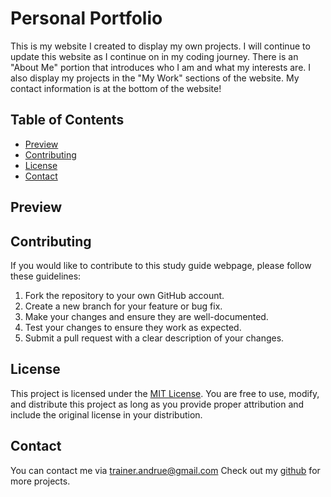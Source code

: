 # Personal Portfolio

This is my website I created to display my own projects. I will continue to update this website as I continue on in my coding journey. There is an "About Me" portion that introduces who I am and what my interests are. I also display my projects in the "My Work" sections of the website. My contact information is at the bottom of the website!

## Table of Contents

- [Preview](#preview)
- [Contributing](#contributing)
- [License](#license)
- [Contact](#contact)
  
## Preview
 



## Contributing

If you would like to contribute to this study guide webpage, please follow these guidelines:

1. Fork the repository to your own GitHub account.
2. Create a new branch for your feature or bug fix.
3. Make your changes and ensure they are well-documented.
4. Test your changes to ensure they work as expected.
5. Submit a pull request with a clear description of your changes.

## License

This project is licensed under the [MIT License](https://choosealicense.com/licenses/mit/). You are free to use, modify, and distribute this project as long as you provide proper attribution and include the original license in your distribution.

## Contact

You can contact me via [trainer.andrue@gmail.com](mailto:trainer.andrue@gmail.com)
Check out my [github](https://github.com/AndrueGage) for more projects. 